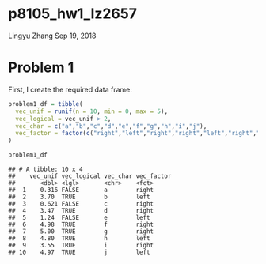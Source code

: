 p8105\_hw1\_lz2657
================
Lingyu Zhang
Sep 19, 2018

Problem 1
=========

First, I create the required data frame:

``` r
problem1_df = tibble(
  vec_unif = runif(n = 10, min = 0, max = 5),
  vec_logical = vec_unif > 2,
  vec_char = c("a","b","c","d","e","f","g","h","i","j"),
  vec_factor = factor(c("right","left","right","right","left","right","right","left","right","left"))
)

problem1_df
```

    ## # A tibble: 10 x 4
    ##    vec_unif vec_logical vec_char vec_factor
    ##       <dbl> <lgl>       <chr>    <fct>     
    ##  1    0.316 FALSE       a        right     
    ##  2    3.70  TRUE        b        left      
    ##  3    0.621 FALSE       c        right     
    ##  4    3.47  TRUE        d        right     
    ##  5    1.24  FALSE       e        left      
    ##  6    4.98  TRUE        f        right     
    ##  7    5.00  TRUE        g        right     
    ##  8    4.80  TRUE        h        left      
    ##  9    3.55  TRUE        i        right     
    ## 10    4.97  TRUE        j        left
